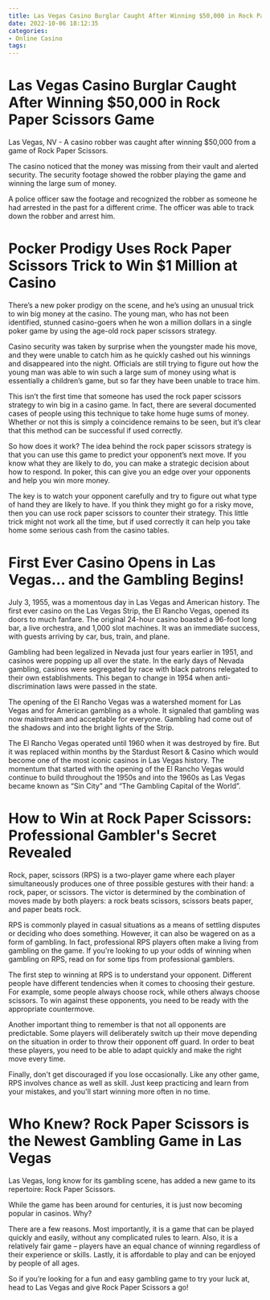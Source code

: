 ```yaml
---
title: Las Vegas Casino Burglar Caught After Winning $50,000 in Rock Paper Scissors Game
date: 2022-10-06 18:12:35
categories:
- Online Casino
tags:
---
```



#  Las Vegas Casino Burglar Caught After Winning $50,000 in Rock Paper Scissors Game

Las Vegas, NV - A casino robber was caught after winning $50,000 from a game of Rock Paper Scissors.

The casino noticed that the money was missing from their vault and alerted security. The security footage showed the robber playing the game and winning the large sum of money.

A police officer saw the footage and recognized the robber as someone he had arrested in the past for a different crime. The officer was able to track down the robber and arrest him.

#  Pocker Prodigy Uses Rock Paper Scissors Trick to Win $1 Million at Casino

There’s a new poker prodigy on the scene, and he’s using an unusual trick to win big money at the casino. The young man, who has not been identified, stunned casino-goers when he won a million dollars in a single poker game by using the age-old rock paper scissors strategy.

Casino security was taken by surprise when the youngster made his move, and they were unable to catch him as he quickly cashed out his winnings and disappeared into the night. Officials are still trying to figure out how the young man was able to win such a large sum of money using what is essentially a children’s game, but so far they have been unable to trace him.

This isn’t the first time that someone has used the rock paper scissors strategy to win big in a casino game. In fact, there are several documented cases of people using this technique to take home huge sums of money. Whether or not this is simply a coincidence remains to be seen, but it’s clear that this method can be successful if used correctly.

So how does it work? The idea behind the rock paper scissors strategy is that you can use this game to predict your opponent’s next move. If you know what they are likely to do, you can make a strategic decision about how to respond. In poker, this can give you an edge over your opponents and help you win more money.

The key is to watch your opponent carefully and try to figure out what type of hand they are likely to have. If you think they might go for a risky move, then you can use rock paper scissors to counter their strategy. This little trick might not work all the time, but if used correctly it can help you take home some serious cash from the casino tables.

#  First Ever Casino Opens in Las Vegas… and the Gambling Begins!

July 3, 1955, was a momentous day in Las Vegas and American history. The first ever casino on the Las Vegas Strip, the El Rancho Vegas, opened its doors to much fanfare. The original 24-hour casino boasted a 96-foot long bar, a live orchestra, and 1,000 slot machines. It was an immediate success, with guests arriving by car, bus, train, and plane.

Gambling had been legalized in Nevada just four years earlier in 1951, and casinos were popping up all over the state. In the early days of Nevada gambling, casinos were segregated by race with black patrons relegated to their own establishments. This began to change in 1954 when anti-discrimination laws were passed in the state.

The opening of the El Rancho Vegas was a watershed moment for Las Vegas and for American gambling as a whole. It signaled that gambling was now mainstream and acceptable for everyone. Gambling had come out of the shadows and into the bright lights of the Strip.

The El Rancho Vegas operated until 1960 when it was destroyed by fire. But it was replaced within months by the Stardust Resort & Casino which would become one of the most iconic casinos in Las Vegas history. The momentum that started with the opening of the El Rancho Vegas would continue to build throughout the 1950s and into the 1960s as Las Vegas became known as “Sin City” and “The Gambling Capital of the World”.

#  How to Win at Rock Paper Scissors: Professional Gambler's Secret Revealed



Rock, paper, scissors (RPS) is a two-player game where each player simultaneously produces one of three possible gestures with their hand: a rock, paper, or scissors. The victor is determined by the combination of moves made by both players: a rock beats scissors, scissors beats paper, and paper beats rock.

RPS is commonly played in casual situations as a means of settling disputes or deciding who does something. However, it can also be wagered on as a form of gambling. In fact, professional RPS players often make a living from gambling on the game. If you're looking to up your odds of winning when gambling on RPS, read on for some tips from professional gamblers.

The first step to winning at RPS is to understand your opponent. Different people have different tendencies when it comes to choosing their gesture. For example, some people always choose rock, while others always choose scissors. To win against these opponents, you need to be ready with the appropriate countermove.

Another important thing to remember is that not all opponents are predictable. Some players will deliberately switch up their move depending on the situation in order to throw their opponent off guard. In order to beat these players, you need to be able to adapt quickly and make the right move every time.

Finally, don't get discouraged if you lose occasionally. Like any other game, RPS involves chance as well as skill. Just keep practicing and learn from your mistakes, and you'll start winning more often in no time.

#  Who Knew? Rock Paper Scissors is the Newest Gambling Game in Las Vegas

Las Vegas, long know for its gambling scene, has added a new game to its repertoire: Rock Paper Scissors.

While the game has been around for centuries, it is just now becoming popular in casinos. Why?

There are a few reasons. Most importantly, it is a game that can be played quickly and easily, without any complicated rules to learn. Also, it is a relatively fair game – players have an equal chance of winning regardless of their experience or skills. Lastly, it is affordable to play and can be enjoyed by people of all ages.

So if you’re looking for a fun and easy gambling game to try your luck at, head to Las Vegas and give Rock Paper Scissors a go!